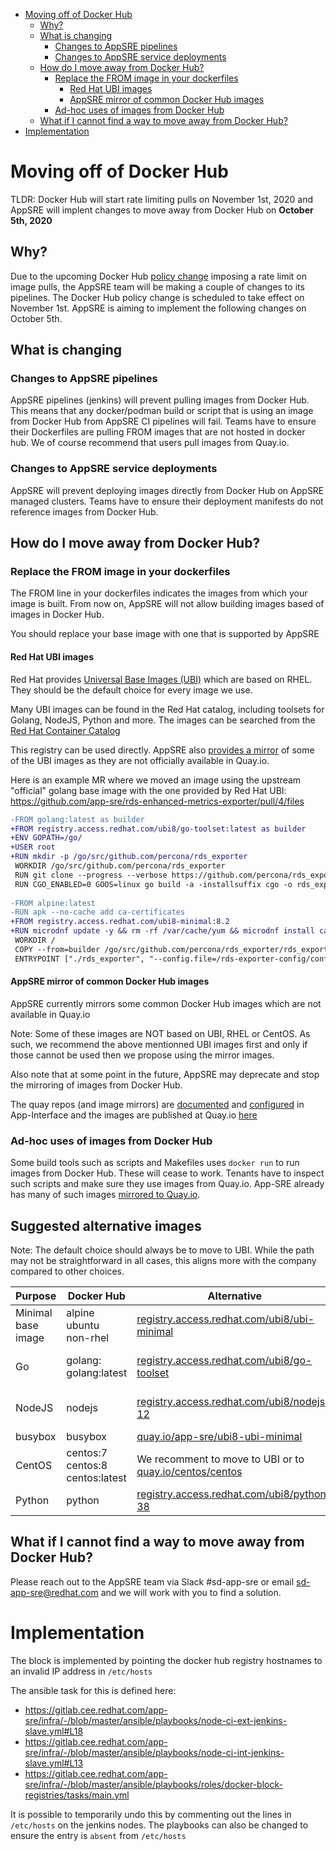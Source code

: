- [Moving off of Docker Hub](#moving-off-of-docker-hub)
  - [Why?](#why)
  - [What is changing](#what-is-changing)
    - [Changes to AppSRE pipelines](#changes-to-appsre-pipelines)
    - [Changes to AppSRE service deployments](#changes-to-appsre-service-deployments)
  - [How do I move away from Docker Hub?](#how-do-i-move-away-from-docker-hub)
    - [Replace the FROM image in your dockerfiles](#replace-the-from-image-in-your-dockerfiles)
      - [Red Hat UBI images](#red-hat-ubi-images)
      - [AppSRE mirror of common Docker Hub images](#appsre-mirror-of-common-docker-hub-images)
    - [Ad-hoc uses of images from Docker Hub](#ad-hoc-uses-of-images-from-docker-hub)
  - [What if I cannot find a way to move away from Docker Hub?](#what-if-i-cannot-find-a-way-to-move-away-from-docker-hub)
- [Implementation](#implementation)

# Moving off of Docker Hub

TLDR: Docker Hub will start rate limiting pulls on November 1st, 2020 and AppSRE will implent changes to move away from Docker Hub on **October 5th, 2020**

## Why?

Due to the upcoming Docker Hub [policy change](https://www.docker.com/blog/scaling-docker-to-serve-millions-more-developers-network-egress/) imposing a rate limit on image pulls, the AppSRE team will be making a couple of changes to its pipelines. The Docker Hub policy change is scheduled to take effect on November 1st. AppSRE is aiming to implement the following changes on October 5th.

## What is changing

### Changes to AppSRE pipelines

AppSRE pipelines (jenkins) will prevent pulling images from Docker Hub. This means that any docker/podman build or script that is using an image from Docker Hub from AppSRE CI pipelines will fail. Teams have to ensure their Dockerfiles are pulling FROM images that are not hosted in docker hub. We of course recommend that users pull images from Quay.io.

### Changes to AppSRE service deployments

AppSRE will prevent deploying images directly from Docker Hub on AppSRE managed clusters. Teams have to ensure their deployment manifests do not reference images from Docker Hub.

## How do I move away from Docker Hub?

### Replace the FROM image in your dockerfiles

The FROM line in your dockerfiles indicates the images from which your image is built. From now on, AppSRE will not allow building images based of images in Docker Hub.

You should replace your base image with one that is supported by AppSRE

#### Red Hat UBI images

Red Hat provides [Universal Base Images (UBI)](https://developers.redhat.com/products/rhel/ubi) which are based on RHEL. They should be the default choice for every image we use.

Many UBI images can be found in the Red Hat catalog, including toolsets for Golang, NodeJS, Python and more. The images can be searched from the [Red Hat Container Catalog](https://catalog.redhat.com/software/containers/)

This registry can be used directly. AppSRE also [provides a mirror](https://quay.io/app-sre) of some of the UBI images as they are not officially available in Quay.io. 

Here is an example MR where we moved an image using the upstream "official" golang base image with the one provided by Red Hat UBI: https://github.com/app-sre/rds-enhanced-metrics-exporter/pull/4/files

```diff
-FROM golang:latest as builder
+FROM registry.access.redhat.com/ubi8/go-toolset:latest as builder
+ENV GOPATH=/go/
+USER root
+RUN mkdir -p /go/src/github.com/percona/rds_exporter
 WORKDIR /go/src/github.com/percona/rds_exporter
 RUN git clone --progress --verbose https://github.com/percona/rds_exporter.git .
 RUN CGO_ENABLED=0 GOOS=linux go build -a -installsuffix cgo -o rds_exporter .
 
-FROM alpine:latest
-RUN apk --no-cache add ca-certificates
+FROM registry.access.redhat.com/ubi8-minimal:8.2
+RUN microdnf update -y && rm -rf /var/cache/yum && microdnf install ca-certificates
 WORKDIR /
 COPY --from=builder /go/src/github.com/percona/rds_exporter/rds_exporter .
 ENTRYPOINT ["./rds_exporter", "--config.file=/rds-exporter-config/config.yml"]
```

#### AppSRE mirror of common Docker Hub images

AppSRE currently mirrors some common Docker Hub images which are not available in Quay.io

Note: Some of these images are NOT based on UBI, RHEL or CentOS. As such, we recommend the above mentionned UBI images first and only if those cannot be used then we propose using the mirror images.

Also note that at some point in the future, AppSRE may deprecate and stop the mirroring of images from Docker Hub.

The quay repos (and image mirrors) are [documented](https://gitlab.cee.redhat.com/service/app-interface/-/tree/master#mirroring-quay-repositories) and [configured](https://gitlab.cee.redhat.com/service/app-interface/-/blob/master/data/services/app-sre/app.yml#L45) in App-Interface and the images are published at Quay.io [here](https://quay.io/organization/app-sre)

### Ad-hoc uses of images from Docker Hub

Some build tools such as scripts and Makefiles uses `docker run` to run images from Docker Hub. These will cease to work. Tenants have to inspect such scripts and make sure they use images from Quay.io. App-SRE already has many of such images [mirrored to Quay.io](https://quay.io/app-sre).

## Suggested alternative images

Note: The default choice should always be to move to UBI. While the path may not be straightforward in all cases, this aligns more with the company compared to other choices.

| Purpose            | Docker Hub                                | Alternative                                                                                                                         | Mirror?                                                                                 |
| ------------------ | ----------------------------------------- | ----------------------------------------------------------------------------------------------------------------------------------- | --------------------------------------------------------------------------------------- |
| Minimal base image | alpine<br />ubuntu<br />non-rhel          | [registry.access.redhat.com/ubi8/ubi-minimal](https://catalog.redhat.com/software/containers/search?q=ubi8/ubi-minimal)             | [quay.io/app-sre/ubi8-ubi-minimal](https://quay.io/repository/app-sre/ubi8-ubi-minimal) |
| Go                 | golang:<version><br />golang:latest       | [registry.access.redhat.com/ubi8/go-toolset](catalog.redhat.com/software/containers/search?q=ubi8%2Fgo-toolset)                     | [quay.io/app-sre/ubi8-go-toolset](https://quay.io/repository/app-sre/ubi8-go-toolset)   |
| NodeJS             | nodejs                                    | [registry.access.redhat.com/ubi8/nodejs-12](https://catalog.redhat.com/software/containers/search?q=ubi8%2Fnodejs&p=1)              | [quay.io/app-sre/ubi8-nodejs-12](https://quay.io/repository/app-sre/ubi8-nodejs-12)     |
| busybox            | busybox                                   | [quay.io/app-sre/ubi8-ubi-minimal](quay.io/app-sre/ubi8-ubi-minimal)                                                                | -                                                                                       |
| CentOS             | centos:7<br />centos:8<br />centos:latest | We recomment to move to UBI or to [quay.io/centos/centos](https://quay.io/repository/centos/centos)                                 | -                                                                                       |
| Python             | python                                    | [registry.access.redhat.com/ubi8/python-38](https://catalog.redhat.com/software/containers/ubi8/python-38/5dde9cacbed8bd164a0af24a) | -                                                                                       |

## What if I cannot find a way to move away from Docker Hub?

Please reach out to the AppSRE team via Slack #sd-app-sre or email sd-app-sre@redhat.com and we will work with you to find a solution.

# Implementation

The block is implemented by pointing the docker hub registry hostnames to an invalid IP address in `/etc/hosts`

The ansible task for this is defined here:
- https://gitlab.cee.redhat.com/app-sre/infra/-/blob/master/ansible/playbooks/node-ci-ext-jenkins-slave.yml#L18
- https://gitlab.cee.redhat.com/app-sre/infra/-/blob/master/ansible/playbooks/node-ci-int-jenkins-slave.yml#L13
- https://gitlab.cee.redhat.com/app-sre/infra/-/blob/master/ansible/playbooks/roles/docker-block-registries/tasks/main.yml

It is possible to temporarily undo this by commenting out the lines in `/etc/hosts` on the jenkins nodes. The playbooks can also be changed to ensure the entry is `absent` from `/etc/hosts`
